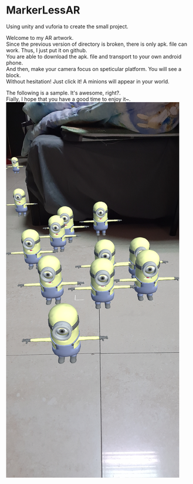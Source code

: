 # MarkerLessAR
Using unity and vuforia to create the small project.

Welcome to my AR artwork.<br>
Since the previous version of directory is broken, there is only apk. file can work. Thus, I just put it on github.<br>
You are able to download the apk. file and transport to your own android phone.<br>
And then, make your camera focus on speticular platform. You will see a block.<br>
Without hesitation! Just click it! A minions will appear in your world.<br>
 
The following is a sample. It's awesome, right?.<br>
Fially, I hope that you have a good time to enjoy it~.<br>
![image](https://github.com/jackson09255921/MarkerLessAR/blob/main/Picture/Screenshot_20220916-233545_NEW_MarkerLess.jpg)<br>
